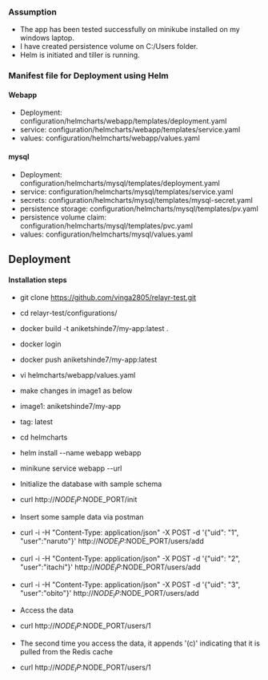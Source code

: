 ### Assumption
- The app has been tested successfully on minikube installed on my windows laptop.
- I have created persistence volume on C:/Users folder.
- Helm is initiated and tiller is running.

### Manifest file for Deployment using Helm
#### Webapp
- Deployment: configuration/helmcharts/webapp/templates/deployment.yaml
- service: configuration/helmcharts/webapp/templates/service.yaml
- values: configuration/helmcharts/webapp/values.yaml
#### mysql
- Deployment: configuration/helmcharts/mysql/templates/deployment.yaml
- service: configuration/helmcharts/mysql/templates/service.yaml
- secrets: configuration/helmcharts/mysql/templates/mysql-secret.yaml
- persistence storage: configuration/helmcharts/mysql/templates/pv.yaml
- persistence volume claim: configuration/helmcharts/mysql/templates/pvc.yaml
- values: configuration/helmcharts/mysql/values.yaml

## Deployment
#### Installation steps
- git clone https://github.com/vinga2805/relayr-test.git
- cd relayr-test/configurations/
- docker build -t aniketshinde7/my-app:latest . 
- docker login
- docker push aniketshinde7/my-app:latest
- vi helmcharts/webapp/values.yaml
- make changes in image1 as below 
- image1: aniketshinde7/my-app
- tag: latest
- cd helmcharts
- helm install --name webapp webapp
- minikune service webapp --url
- Initialize the database with sample schema
- curl http://$NODE_IP:$NODE_PORT/init
- Insert some sample data via postman
- curl -i -H "Content-Type: application/json" -X POST -d '{"uid": "1", "user":"naruto"}' http://$NODE_IP:$NODE_PORT/users/add
- curl -i -H "Content-Type: application/json" -X POST -d '{"uid": "2", "user":"itachi"}' http://$NODE_IP:$NODE_PORT/users/add
- curl -i -H "Content-Type: application/json" -X POST -d '{"uid": "3", "user":"obito"}' http://$NODE_IP:$NODE_PORT/users/add

- Access the data
- curl http://$NODE_IP:$NODE_PORT/users/1
- The second time you access the data, it appends '(c)' indicating that it is pulled from the Redis cache
- curl http://$NODE_IP:$NODE_PORT/users/1
